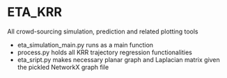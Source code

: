 # ETA_KRR

All crowd-sourcing simulation, prediction and related plotting tools

- eta_simulation_main.py runs as a main function
- process.py holds all KRR trajectory regression functionalities
- eta_sript.py makes necessary planar graph and Laplacian matrix given the pickled NetworkX graph file
